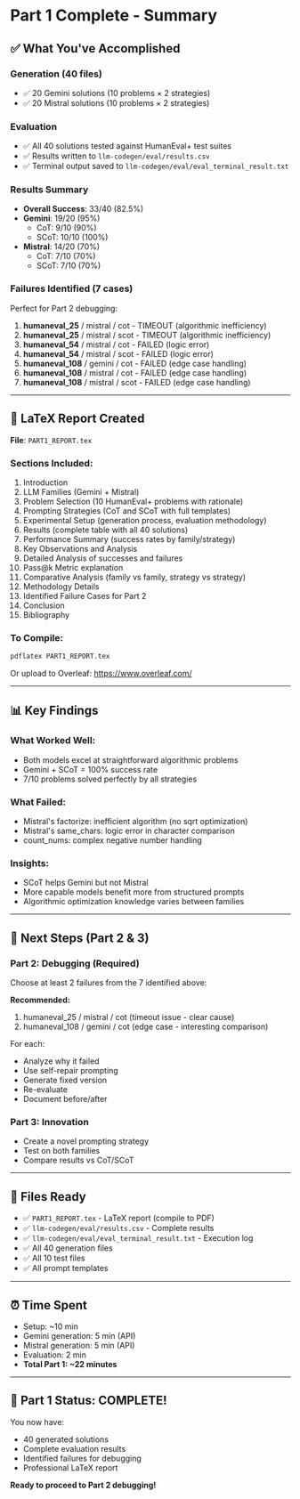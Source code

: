 # Part 1 Complete - Summary

## ✅ What You've Accomplished

### Generation (40 files)
- ✅ 20 Gemini solutions (10 problems × 2 strategies)
- ✅ 20 Mistral solutions (10 problems × 2 strategies)

### Evaluation
- ✅ All 40 solutions tested against HumanEval+ test suites
- ✅ Results written to `llm-codegen/eval/results.csv`
- ✅ Terminal output saved to `llm-codegen/eval/eval_terminal_result.txt`

### Results Summary
- **Overall Success**: 33/40 (82.5%)
- **Gemini**: 19/20 (95%)
  - CoT: 9/10 (90%)
  - SCoT: 10/10 (100%)
- **Mistral**: 14/20 (70%)
  - CoT: 7/10 (70%)
  - SCoT: 7/10 (70%)

### Failures Identified (7 cases)
Perfect for Part 2 debugging:

1. **humaneval_25** / mistral / cot - TIMEOUT (algorithmic inefficiency)
2. **humaneval_25** / mistral / scot - TIMEOUT (algorithmic inefficiency)
3. **humaneval_54** / mistral / cot - FAILED (logic error)
4. **humaneval_54** / mistral / scot - FAILED (logic error)
5. **humaneval_108** / gemini / cot - FAILED (edge case handling)
6. **humaneval_108** / mistral / cot - FAILED (edge case handling)
7. **humaneval_108** / mistral / scot - FAILED (edge case handling)

---

## 📄 LaTeX Report Created

**File**: `PART1_REPORT.tex`

### Sections Included:
1. Introduction
2. LLM Families (Gemini + Mistral)
3. Problem Selection (10 HumanEval+ problems with rationale)
4. Prompting Strategies (CoT and SCoT with full templates)
5. Experimental Setup (generation process, evaluation methodology)
6. Results (complete table with all 40 solutions)
7. Performance Summary (success rates by family/strategy)
8. Key Observations and Analysis
9. Detailed Analysis of successes and failures
10. Pass@k Metric explanation
11. Comparative Analysis (family vs family, strategy vs strategy)
12. Methodology Details
13. Identified Failure Cases for Part 2
14. Conclusion
15. Bibliography

### To Compile:
```cmd
pdflatex PART1_REPORT.tex
```

Or upload to Overleaf: https://www.overleaf.com/

---

## 📊 Key Findings

### What Worked Well:
- Both models excel at straightforward algorithmic problems
- Gemini + SCoT = 100% success rate
- 7/10 problems solved perfectly by all strategies

### What Failed:
- Mistral's factorize: inefficient algorithm (no sqrt optimization)
- Mistral's same_chars: logic error in character comparison
- count_nums: complex negative number handling

### Insights:
- SCoT helps Gemini but not Mistral
- More capable models benefit more from structured prompts
- Algorithmic optimization knowledge varies between families

---

## 🎯 Next Steps (Part 2 & 3)

### Part 2: Debugging (Required)
Choose at least 2 failures from the 7 identified above:

**Recommended:**
1. humaneval_25 / mistral / cot (timeout issue - clear cause)
2. humaneval_108 / gemini / cot (edge case - interesting comparison)

For each:
- Analyze why it failed
- Use self-repair prompting
- Generate fixed version
- Re-evaluate
- Document before/after

### Part 3: Innovation
- Create a novel prompting strategy
- Test on both families
- Compare results vs CoT/SCoT

---

## 📁 Files Ready

- ✅ `PART1_REPORT.tex` - LaTeX report (compile to PDF)
- ✅ `llm-codegen/eval/results.csv` - Complete results
- ✅ `llm-codegen/eval/eval_terminal_result.txt` - Execution log
- ✅ All 40 generation files
- ✅ All 10 test files
- ✅ All prompt templates

---

## ⏰ Time Spent

- Setup: ~10 min
- Gemini generation: 5 min (API)
- Mistral generation: 5 min (API)
- Evaluation: 2 min
- **Total Part 1: ~22 minutes**

---

## 🚀 Part 1 Status: COMPLETE!

You now have:
- 40 generated solutions
- Complete evaluation results
- Identified failures for debugging
- Professional LaTeX report

**Ready to proceed to Part 2 debugging!**

